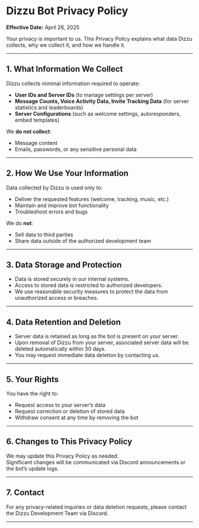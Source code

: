 # Dizzu Bot Privacy Policy

**Effective Date:** April 26, 2025

Your privacy is important to us. This Privacy Policy explains what data Dizzu collects, why we collect it, and how we handle it.

---

## 1. What Information We Collect

Dizzu collects minimal information required to operate:
- **User IDs and Server IDs** (to manage settings per server)
- **Message Counts, Voice Activity Data, Invite Tracking Data** (for server statistics and leaderboards)
- **Server Configurations** (such as welcome settings, autoresponders, embed templates)

We **do not collect**:
- Message content
- Emails, passwords, or any sensitive personal data

---

## 2. How We Use Your Information

Data collected by Dizzu is used only to:
- Deliver the requested features (welcome, tracking, music, etc.)
- Maintain and improve bot functionality
- Troubleshoot errors and bugs

We do **not**:
- Sell data to third parties
- Share data outside of the authorized development team

---

## 3. Data Storage and Protection

- Data is stored securely in our internal systems.
- Access to stored data is restricted to authorized developers.
- We use reasonable security measures to protect the data from unauthorized access or breaches.

---

## 4. Data Retention and Deletion

- Server data is retained as long as the bot is present on your server.
- Upon removal of Dizzu from your server, associated server data will be deleted automatically within 30 days.
- You may request immediate data deletion by contacting us.

---

## 5. Your Rights

You have the right to:
- Request access to your server’s data
- Request correction or deletion of stored data
- Withdraw consent at any time by removing the bot

---

## 6. Changes to This Privacy Policy

We may update this Privacy Policy as needed.  
Significant changes will be communicated via Discord announcements or the bot’s update logs.

---

## 7. Contact

For any privacy-related inquiries or data deletion requests, please contact the Dizzu Development Team via Discord.

---
